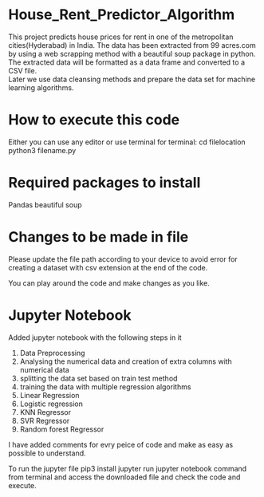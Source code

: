 # House_Rent_Predictor_Algorithm
This project predicts house prices for rent in one of the metropolitan cities(Hyderabad) in India. The data has been extracted from 99 acres.com by using a web scrapping method with a beautiful soup package in python. The extracted data will be formatted as a data frame and converted to a CSV file.   
Later we use data cleansing methods and prepare the data set for machine learning algorithms.

# How to execute this code
Either you can use any editor or use terminal
for terminal:
cd filelocation 
python3 filename.py

# Required packages to install
Pandas
beautiful soup

# Changes to be made in file 
Please update the file path according to your device to avoid error for creating a dataset with csv extension at the end of the code.

You can play around the code and make changes as you like.

# Jupyter Notebook

Added jupyter notebook with the following steps in it
1. Data Preprocessing
2. Analysing the numerical data and creation of extra columns with numerical data
3. splitting the data set based on train test method
4. training the data with multiple regression algorithms
5. Linear Regression
6. Logistic regression
7. KNN Regressor
8. SVR Regressor
9. Random forest Regressor

I have added comments for evry peice of code and make as easy as possible to understand.

To run the jupyter file
pip3 install jupyter
run jupyter notebook command from terminal and access the downloaded file and check the code and execute.
